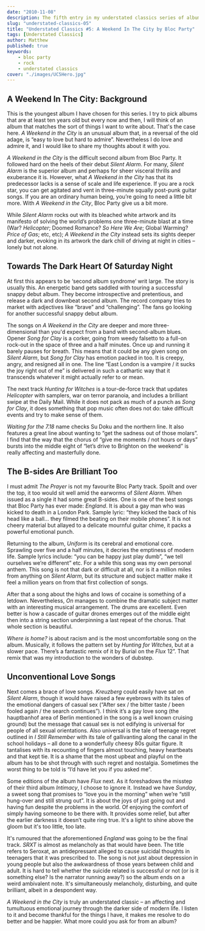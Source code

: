 ```yaml
---
date: "2010-11-08"
description: The fifth entry in my understated classics series of album reviews is A Weekend In The City by Bloc Party. Like many bands, Bloc Party use a difficult second album to talk about difficult things.
slug: "understated-classics-05" 
title: "Understated Classics #5: A Weekend In The City by Bloc Party"
tags: [Understated Classics]
author: Matthew
published: true
keywords:
    - bloc party
    - rock
    - understated classics
cover: "./images/UC5Hero.jpg"
---
```


## A Weekend In The City: Background

This is the youngest album I have chosen for this series. I try to pick albums that are at least ten years old but every now and then, I will think of an album that matches the sort of things I want to write about. That's the case here. _A Weekend in the City_ is an unusual album that, in a reversal of the old adage, is “easy to love but hard to admire”. Nevertheless I do love and admire it, and I would like to share my thoughts about it with you.

_A Weekend in the City_ is the difficult second album from Bloc Party. It followed hard on the heels of their debut _Silent Alarm_. For many, _Silent Alarm_ is the superior album and perhaps for sheer visceral thrills and exuberance it is. However, what _A Weekend in the City_ has that its predecessor lacks is a sense of scale and life experience. If you are a rock star, you can get agitated and vent in three-minute squally post-punk guitar songs. If you are an ordinary human being, you’re going to need a little bit more. With _A Weekend in the City_, Bloc Party give us a bit more.

While _Silent Alarm_ rocks out with its bleached white artwork and its manifesto of solving the world’s problems one three-minute blast at a time (War? _Helicopter_; Doomed Romance? _So Here We Are_; Global Warming? _Price of Gas_; etc, etc); _A Weekend in the City_ instead sets its sights deeper and darker, evoking in its artwork the dark chill of driving at night in cities – lonely but not alone.

## Towards The Dark Heart Of Saturday Night

At first this appears to be ‘second album syndrome’ writ large. The story is usually this. An energetic band gets saddled with touring a successful snappy debut album. They become introspective and pretentious, and release a dark and downbeat second album. The record company tries to market with adjectives like “brave” and “challenging”. The fans go looking for another successful snappy debut album.

The songs on _A Weekend in the City_ are deeper and more three-dimensional than you'd expect from a band with second-album blues. Opener _Song for Clay_ is a corker, going from weedy falsetto to a full-on rock-out in the space of three and a half minutes. Once up and running it barely pauses for breath. This means that it could be any given song on _Silent Alarm_, but _Song for Clay_ has emotion packed in too. It is creepy, angry, and resigned all in one. The line “East London is a vampire / it sucks the joy right out of me” is delivered in such a cathartic way that it transcends whatever it might actually refer to or mean.

The next track _Hunting for Witches_ is a tour-de-force track that updates _Helicopter_ with samplers, war on terror paranoia, and includes a brilliant swipe at the Daily Mail. While it does not pack as much of a punch as _Song for Clay_, it does something that pop music often does not do: take difficult events and try to make sense of them.

_Waiting for the 7.18_ name checks Su Doku and the northern line. It also features a great line about wanting to “get the sadness out of those molars”. I find that the way that the chorus of “give me moments / not hours or days” bursts into the middle eight of “let’s drive to Brighton on the weekend” is really affecting and masterfully done.

## The B-sides Are Brilliant Too

I must admit _The Prayer_ is not my favourite Bloc Party track. Spoilt and over the top, it too would sit well amid the earworms of _Silent Alarm_. When issued as a single it had some great B-sides. One is one of the best songs that Bloc Party has ever made: _England_. It is about a gay man who was kicked to death in a London Park. Sample lyric: “they kicked the back of his head like a ball… they filmed the beating on their mobile phones”. It is not cheery material but allayed to a delicate mournful guitar chime, it packs a powerful emotional punch.

Returning to the album, _Uniform_ is its cerebral and emotional core. Sprawling over five and a half minutes, it decries the emptiness of modern life. Sample lyrics include: “you can be happy just play dumb”, “we tell ourselves we’re different” etc. For a while this song was my own personal anthem. This song is not that dark or difficult at all, nor is it a million miles from anything on _Silent Alarm_, but its structure and subject matter make it feel a million years on from that first collection of songs.

After that a song about the highs and lows of cocaine is something of a letdown. Nevertheless, _On_ manages to combine the dramatic subject matter with an interesting musical arrangement. The drums are excellent. Even better is how a cascade of guitar drones emerges out of the middle eight then into a string section underpinning a last repeat of the chorus. That whole section is beautiful.

_Where is home?_ is about racism and is the most uncomfortable song on the album. Musically, it follows the pattern set by _Hunting for Witches_, but at a slower pace. There’s a fantastic remix of it by Burial on the _Flux_ 12”. That remix that was my introduction to the wonders of dubstep.

## Unconventional Love Songs

Next comes a brace of love songs. _Kreuzberg_ could easily have sat on _Silent Alarm_, though it would have raised a few eyebrows with its tales of the emotional dangers of casual sex (“After sex / the bitter taste / been fooled again / the search continues”). I think it’s a gay love song (the hauptbanhof area of Berlin mentioned in the song is a well known cruising ground) but the message that casual sex is not edifying is universal for people of all sexual orientations. Also universal is the tale of teenage regret outlined in _I Still Remember_ with its tale of gallivanting along the canal in the school holidays – all done to a wonderfully cheesy 80s guitar figure. It tantalises with its recounting of fingers almost touching, heavy heartbeats and that kept tie. It is a shame that the most upbeat and playful on the album has to be shot through with such regret and nostalgia. Sometimes the worst thing to be told is “I’d have let you if you asked me”.

Some editions of the album have _Flux_ next. As it foreshadows the misstep of their third album _Intimacy_, I choose to ignore it. Instead we have _Sunday_, a sweet song that promises to “love you in the morning” when we’re “still hung-over and still strung out”. It is about the joys of just going out and having fun despite the problems in the world. Of enjoying the comfort of simply having someone to be there with. It provides some relief, but after the earlier darkness it doesn’t quite ring true. It's a light to shine above the gloom but it's too little, too late.

It's rumoured that the aforementioned _England_ was going to be the final track. _SRXT_ is almost as melancholy as that would have been. The title refers to Seroxat, an antidepressant alleged to cause suicidal thoughts in teenagers that it was prescribed to. The song is not just about depression in young people but also the awkwardness of those years between child and adult. It is hard to tell whether the suicide related is successful or not (or is it something else? Is the narrator running away?) so the album ends on a weird ambivalent note. It's simultaneously melancholy, disturbing, and quite brilliant, albeit in a despondent way.

_A Weekend in the City_ is truly an understated classic – an affecting and tumultuous emotional journey through the darker side of modern life. I listen to it and become thankful for the things I have, it makes me resolve to do better and be happier. What more could you ask for from an album?